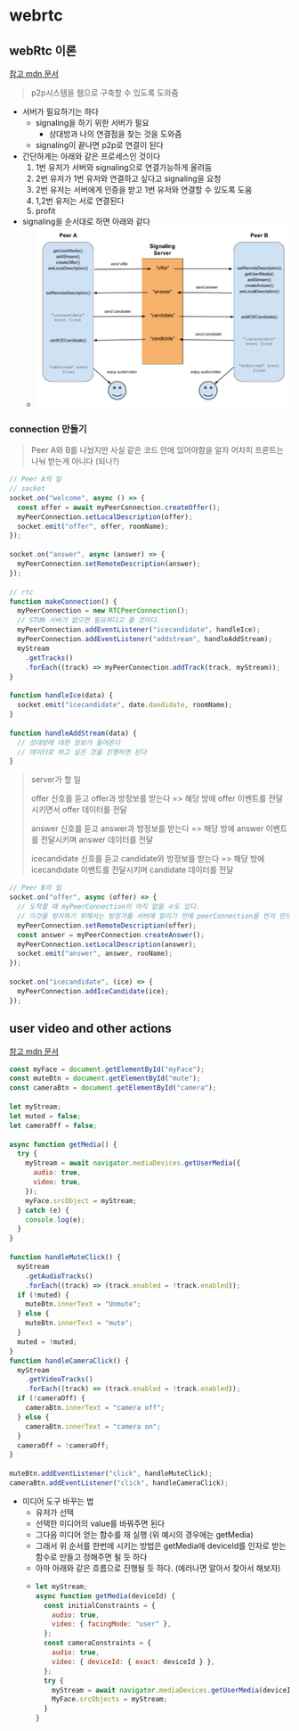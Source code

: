 # webrtc

## webRtc 이론

[참고 mdn 문서](https://developer.mozilla.org/ko/docs/Web/API/WebRTC_API)

> p2p시스템을 웹으로 구축할 수 있도록 도와줌

- 서버가 필요하기는 하다
  - signaling을 하기 위한 서버가 필요
    - 상대방과 나의 연결점을 찾는 것을 도와줌
  - signaling이 끝나면 p2p로 연결이 된다
- 간단하게는 아래와 같은 프로세스인 것이다
  1. 1번 유저가 서버와 signaling으로 연결가능하게 올려둠
  2. 2번 유저가 1번 유저와 연결하고 싶다고 signaling을 요청
  3. 2번 유저는 서버에게 인증을 받고 1번 유저와 연결할 수 있도록 도움
  4. 1,2번 유저는 서로 연결된다
  5. profit
- signaling을 순서대로 하면 아래와 같다
  - ![](rtc.png)

### connection 만들기

> Peer A와 B를 나눴지만 사실 같은 코드 안에 있어야함을 알자
> 어차피 프론트는 나눠 받는게 아니다 (되나?)

```javascript
// Peer A의 일
// socket
socket.on("welcome", async () => {
  const offer = await myPeerConnection.createOffer();
  myPeerConnection.setLocalDescription(offer);
  socket.emit("offer", offer, roomName);
});

socket.on("answer", async (answer) => {
  myPeerConnection.setRemoteDescription(answer);
});

// rtc
function makeConnection() {
  myPeerConnection = new RTCPeerConnection();
  // STUN 서버가 없으면 필요하다고 뜰 것이다.
  myPeerConnection.addEventListener("icecandidate", handleIce);
  myPeerConnection.addEventListener("addstream", handleAddStream);
  myStream
    .getTracks()
    .forEach((track) => myPeerConnection.addTrack(track, myStream));
}

function handleIce(data) {
  socket.emit("icecandidate", date.dandidate, roomName);
}

function handleAddStream(data) {
  // 상대방에 대한 정보가 들어온다
  // 데이터로 하고 싶은 것을 진행하면 된다
}
```

> server가 할 일
>
> offer 신호를 듣고 offer과 방정보를 받는다 =>
> 해당 방에 offer 이벤트를 전달시키면서 offer 데이터를 전달
>
> answer 신호를 듣고 answer과 방정보를 받는다 =>
> 해당 방에 answer 이벤트를 전달시키며 answer 데이터를 전달
>
> icecandidate 신호를 듣고 candidate와 방정보를 받는다 =>
> 해당 방에 icecandidate 이벤트를 전달시키며 candidate 데이터를 전달

```javascript
// Peer B의 일
socket.on("offer", async (offer) => {
  // 도착할 때 myPeerConnection이 아직 없을 수도 있다.
  // 이것을 방지하기 위해서는 방참가를 서버에 알리기 전에 peerConnection을 먼저 만드는 방식을 해야한다. (코드마다 다를 것이니 인지하고 있자)
  myPeerConnection.setRemoteDescription(offer);
  const answer = myPeerConnection.createAnswer();
  myPeerConnection.setLocalDescription(answer);
  socket.emit("answer", answer, rooName);
});

socket.on("icecandidate", (ice) => {
  myPeerConnection.addIceCandidate(ice);
});
```

## user video and other actions

[참고 mdn 문서](https://developer.mozilla.org/ko/docs/Web/API/MediaDevices/getUserMedia)

```javascript
const myFace = document.getElementById("myFace");
const muteBtn = document.getElementById("mute");
const cameraBtn = document.getElementById("camera");

let myStream;
let muted = false;
let cameraOff = false;

async function getMedia() {
  try {
    myStream = await navigator.mediaDevices.getUserMedia({
      audio: true,
      video: true,
    });
    myFace.srcObject = myStream;
  } catch (e) {
    console.log(e);
  }
}

function handleMuteClick() {
  myStream
    .getAudioTracks()
    .forEach((track) => (track.enabled = !track.enabled));
  if (!muted) {
    muteBtn.innerText = "Unmute";
  } else {
    muteBtn.innerText = "mute";
  }
  muted = !muted;
}
function handleCameraClick() {
  myStream
    .getVideoTracks()
    .forEach((track) => (track.enabled = !track.enabled));
  if (!cameraOff) {
    cameraBtn.innerText = "camera off";
  } else {
    cameraBtn.innerText = "camera on";
  }
  cameraOff = !cameraOff;
}

muteBtn.addEventListener("click", handleMuteClick);
cameraBtn.addEventListener("click", handleCameraClick);
```

- 미디어 도구 바꾸는 법
  - 유저가 선택
  - 선택한 미디어의 value를 바꿔주면 된다
  - 그다음 미디어 얻는 함수를 재 실행 (위 예시의 경우에는 getMedia)
  - 그래서 위 순서를 한번에 시키는 방법은 getMedia에 deviceId를 인자로 받는 함수로 만들고 정해주면 될 듯 하다
  - 아마 아래와 같은 흐름으로 진행될 듯 하다. (에러나면 알아서 찾아서 해보자)
  - ```javascript
    let myStream;
    async function getMedia(deviceId) {
      const initialConstraints = {
        audio: true,
        video: { facingMode: "user" },
      };
      const cameraConstraints = {
        audio: true,
        video: { deviceId: { exact: deviceId } },
      };
      try {
        myStream = await navigator.mediaDevices.getUserMedia(deviceId ? cameraConstraints : initialConstrains);
        MyFace.srcObjects = myStream;
      }
    }
    ```
